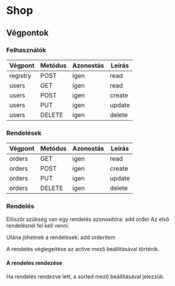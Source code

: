 # Shop

## Végpontok

### Felhasználók

| Végpont | Metódus | Azonostás | Leírás |
|-|-|-|-|
| registry | POST   | igen | read   |
| users    | GET    | igen | read   |
| users    | POST   | igen | create |
| users    | PUT    | igen | update |
| users    | DELETE | igen | delete |

### Rendelések

| Végpont | Metódus | Azonostás | Leírás |
|-|-|-|-|
| orders | GET    | igen | read   |
| orders | POST   | igen | create |
| orders | PUT    | igen | update |
| orders | DELETE | igen | delete |

### Rendelés

Először szükség van egy rendelés azonosítóra: add order
Az első rendelésnél fel kell venni.

Utána jöhetnek a rendelések: add orderitem

A rendelés véglegeítése az active mező beállításával történik.

#### A rendelés rendezése

Ha rendelés rendezve lett, a sorted mező beállításával jelezzük.
